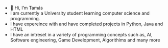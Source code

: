 - 👋 Hi, I’m Tamás
- I am currently a University student learning computer science and programming.
- I have expereince with and have completed projects in Python, Java and HTML 
- I have an intreset in a variety of programming concepts such as, AI, Software engineering, Game Development, Algorithims and many more


<!---
Tomcsii/Tomcsii is a ✨ special ✨ repository because its `README.md` (this file) appears on your GitHub profile.
You can click the Preview link to take a look at your changes.
--->

